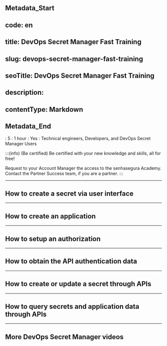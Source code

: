 ## Metadata_Start 
## code: en
## title: DevOps Secret Manager Fast Training 
## slug: devops-secret-manager-fast-training 
## seoTitle: DevOps Secret Manager Fast Training 
## description:  
## contentType: Markdown 
## Metadata_End
: 5
: 1 hour
: Yes
: Technical engineers, Developers, and DevOps Secret Manager Users

:::(info) (Be certified)
Be certified with your new knowledge and skills, all for free!



Request to your Account Manager the access to the senhasegura Academy.
Contact the Partner Success team, if you are a partner.
:::

---
## How to create a secret via user interface 



---

## How to create an application
 


---

## How to setup an authorization



---

## How to obtain the API authentication data



---

## How to create or update a secret through APIs



---

## How to query secrets and application data through APIs



--- 

## More DevOps Secret Manager videos

